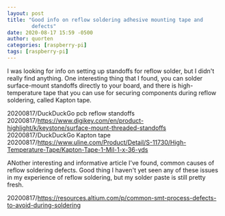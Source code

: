 ```yaml
---
layout: post
title: "Good info on reflow soldering adhesive mounting tape and
        defects"
date: 2020-08-17 15:59 -0500
author: quorten
categories: [raspberry-pi]
tags: [raspberry-pi]
---
```


I was looking for info on setting up standoffs for reflow solder, but
I didn't really find anything.  One interesting thing that I found,
you can solder surface-mount standoffs directly to your board, and
there is high-temperature tape that you can use for securing
components during reflow soldering, called Kapton tape.

20200817/DuckDuckGo pcb reflow standoffs  
20200817/https://www.digikey.com/en/product-highlight/k/keystone/surface-mount-threaded-standoffs  
20200817/DuckDuckGo Kapton tape  
20200817/https://www.uline.com/Product/Detail/S-11730/High-Temperature-Tape/Kapton-Tape-1-Mil-1-x-36-yds

ANother interesting and informative article I've found, common causes
of reflow soldering defects.  Good thing I haven't yet seen any of
these issues in my experience of reflow soldering, but my solder paste
is still pretty fresh.

20200817/https://resources.altium.com/p/common-smt-process-defects-to-avoid-during-soldering
